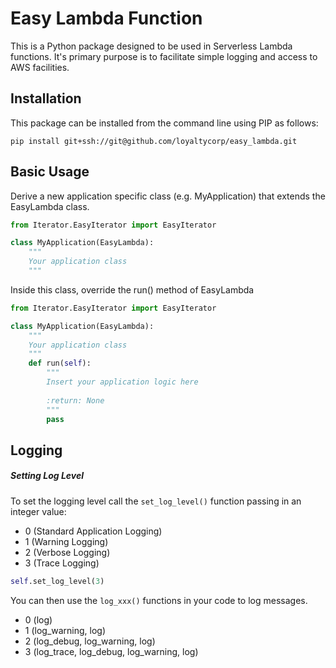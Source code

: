 # Easy Lambda Function

This is a Python package designed to be used in Serverless Lambda functions. It's primary
purpose is to facilitate simple logging and access to AWS facilities.

## Installation

This package can be installed from the command line using PIP as follows:

`pip install git+ssh://git@github.com/loyaltycorp/easy_lambda.git`

## Basic Usage

Derive a new application specific class (e.g. MyApplication) that extends the EasyLambda
class.

```python
from Iterator.EasyIterator import EasyIterator

class MyApplication(EasyLambda):
    """
    Your application class
    """
```

Inside this class, override the run() method of EasyLambda

```python
from Iterator.EasyIterator import EasyIterator

class MyApplication(EasyLambda):
    """
    Your application class
    """
    def run(self):
        """
        Insert your application logic here
        
        :return: None 
        """
        pass
```

## Logging

##### Setting Log Level

To set the logging level call the `set_log_level()` function passing in an integer value:

* 0 (Standard Application Logging)
* 1 (Warning Logging)
* 2 (Verbose Logging)
* 3 (Trace Logging)

```python
self.set_log_level(3)
```

You can then use the `log_xxx()` functions in your code to log messages.

* 0 (log)
* 1 (log_warning, log)
* 2 (log_debug, log_warning, log)
* 3 (log_trace, log_debug, log_warning, log)
